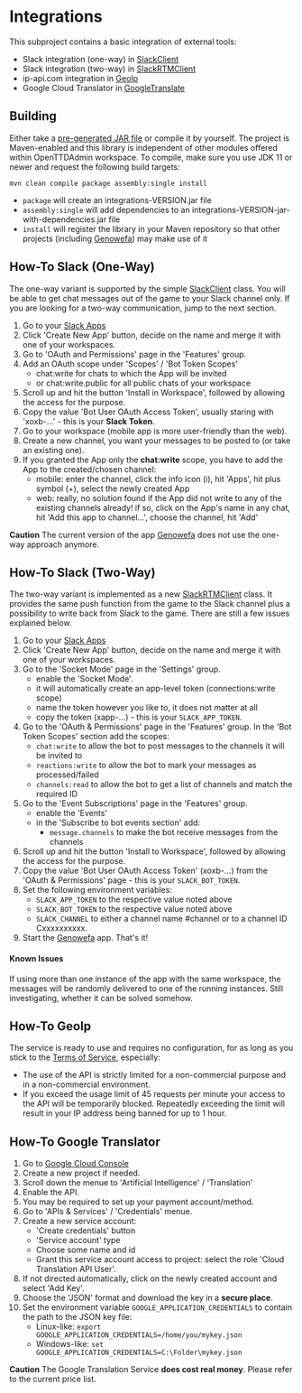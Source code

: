 # Integrations

This subproject contains a basic integration of external tools:
- Slack integration (one-way) in [SlackClient](https://github.com/miltschek/OpenTTDAdmin/blob/main/integrations/src/main/java/de/miltschek/integrations/SlackClient.java)
- Slack integration (two-way) in [SlackRTMClient](https://github.com/miltschek/OpenTTDAdmin/blob/main/integrations/src/main/java/de/miltschek/integrations/SlackRTMClient.java)
- ip-api.com integration in [GeoIp](https://github.com/miltschek/OpenTTDAdmin/blob/main/integrations/src/main/java/de/miltschek/integrations/GeoIp.java)
- Google Cloud Translator in [GoogleTranslate](https://github.com/miltschek/OpenTTDAdmin/blob/main/integrations/src/main/java/de/miltschek/integrations/GoogleTranslate.java)

Building
--------

Either take a [pre-generated JAR file](https://github.com/miltschek/OpenTTDAdmin/releases/latest) or compile it by yourself. The project is Maven-enabled and this library is independent of other modules offered within OpenTTDAdmin workspace. To compile, make sure you use JDK 11 or newer and request the following build targets:
```
mvn clean compile package assembly:single install
```

- `package` will create an integrations-VERSION.jar file
- `assembly:single` will add dependencies to an integrations-VERSION-jar-with-dependencies.jar file
- `install` will register the library in your Maven repository so that other projects (including [Genowefa](https://github.com/miltschek/OpenTTDAdmin/tree/main/genowefa)) may make use of it

How-To Slack (One-Way)
------------------------
The one-way variant is supported by the simple [SlackClient](https://github.com/miltschek/OpenTTDAdmin/blob/main/integrations/src/main/java/de/miltschek/integrations/SlackClient.java) class. You will be able to get chat messages out of the game to your Slack channel only. If you are looking for a two-way communication, jump to the next section.

1. Go to your [Slack Apps](https://api.slack.com/apps/)
2. Click 'Create New App' button, decide on the name and merge it with one of your workspaces.
3. Go to 'OAuth and Permissions' page in the 'Features' group.
4. Add an OAuth scope under 'Scopes' / 'Bot Token Scopes'
    - chat:write for chats to which the App will be invited
    - or chat:write.public for all public chats of your workspace
5. Scroll up and hit the button 'Install in Workspace', followed by allowing the access for the purpose.
6. Copy the value 'Bot User OAuth Access Token', usually staring with 'xoxb-...' - this is your **Slack Token**.
7. Go to your workspace (mobile app is more user-friendly than the web).
8. Create a new channel, you want your messages to be posted to (or take an existing one).
9. If you granted the App only the **chat:write** scope, you have to add the App to the created/chosen channel:
    - mobile: enter the channel, click the info icon (i), hit 'Apps', hit plus symbol (+), select the newly created App
    - web: really, no solution found if the App did not write to any of the existing channels already! if so, click on the App's name in any chat, hit 'Add this app to channel...', choose the channel, hit 'Add'

**Caution**
The current version of the app [Genowefa](https://github.com/miltschek/OpenTTDAdmin/tree/main/genowefa) does not use the one-way approach anymore.

How-To Slack (Two-Way)
----------------------
The two-way variant is implemented as a new [SlackRTMClient](https://github.com/miltschek/OpenTTDAdmin/blob/main/integrations/src/main/java/de/miltschek/integrations/SlackRTMClient.java) class. It provides the same push function from the game to the Slack channel plus a possibility to write back from Slack to the game. There are still a few issues explained below.

1. Go to your [Slack Apps](https://api.slack.com/apps/)
2. Click 'Create New App' button, decide on the name and merge it with one of your workspaces.
3. Go to the 'Socket Mode' page in the 'Settings' group.
    - enable the 'Socket Mode'.
    - it will automatically create an app-level token (connections:write scope)
    - name the token however you like to, it does not matter at all
    - copy the token (xapp-...) - this is your `SLACK_APP_TOKEN`.
4. Go to the 'OAuth & Permissions' page in the 'Features' group. In the 'Bot Token Scopes' section add the scopes:
    - `chat:write` to allow the bot to post messages to the channels it will be invited to
    - `reactions:write` to allow the bot to mark your messages as processed/failed
    - `channels:read` to allow the bot to get a list of channels and match the required ID
5. Go to the 'Event Subscriptions' page in the 'Features' group.
    - enable the 'Events'
    - in the 'Subscribe to bot events section' add:
      - `message.channels` to make the bot receive messages from the channels
6. Scroll up and hit the button 'Install to Workspace', followed by allowing the access for the purpose.
7. Copy the value 'Bot User OAuth Access Token' (xoxb-...) from the 'OAuth & Permissions' page - this is your `SLACK_BOT_TOKEN`.
8. Set the following environment variables:
    - `SLACK_APP_TOKEN` to the respective value noted above
    - `SLACK_BOT_TOKEN` to the respective value noted above
    - `SLACK_CHANNEL` to either a channel name #channel or to a channel ID Cxxxxxxxxxx.
9. Start the [Genowefa](https://github.com/miltschek/OpenTTDAdmin/tree/main/genowefa) app. That's it!

#### Known Issues
If using more than one instance of the app with the same workspace, the messages will be randomly delivered to one of the running instances. Still investigating, whether it can be solved somehow.

How-To GeoIp
------------
The service is ready to use and requires no configuration, for as long as you stick to the [Terms of Service](https://ip-api.com/docs/legal), especially:
- The use of the API is strictly limited for a non-commercial purpose and in a non-commercial environment.
- If you exceed the usage limit of 45 requests per minute your access to the API will be temporarily blocked. Repeatedly exceeding the limit will result in your IP address being banned for up to 1 hour.

How-To Google Translator
------------------------
1. Go to [Google Cloud Console](https://console.cloud.google.com/)
2. Create a new project if needed.
3. Scroll down the menue to 'Artificial Intelligence' / 'Translation'
4. Enable the API.
5. You may be required to set up your payment account/method.
6. Go to 'APIs & Services' / 'Credentials' menue.
7. Create a new service account:
    - 'Create credentials' button
    - 'Service account' type
    - Choose some name and id
    - Grant this service account access to project: select the role 'Cloud Translation API User'.
8. If not directed automatically, click on the newly created account and select 'Add Key'.
9. Choose the 'JSON' format and download the key in a **secure place**.
10. Set the environment variable `GOOGLE_APPLICATION_CREDENTIALS` to contain the path to the JSON key file:
    - Linux-like: `export GOOGLE_APPLICATION_CREDENTIALS=/home/you/mykey.json`
    - Windows-like: `set GOOGLE_APPLICATION_CREDENTIALS=C:\Folder\mykey.json`

**Caution**
The Google Translation Service **does cost real money**. Please refer to the current price list.
